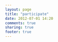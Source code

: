 ```yaml
---
layout: page
title: "participate"
date: 2012-07-01 14:20
comments: true
sharing: true
footer: true
---
```

